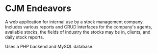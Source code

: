 # CJM Endeavors

A web application for internal use by a stock management company. Includes various reports and CRUD interfaces for the company's agents, available stocks, the fields of industry the stocks may be in, clients, and daily stock reports.

Uses a PHP backend and MySQL database.
